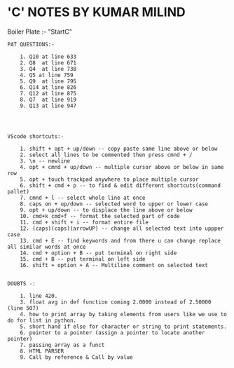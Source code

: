 # 'C' NOTES BY KUMAR MILIND
                                   

Boiler Plate :- "StartC"


       

    PAT QUESTIONS:-
        
        1. Q10 at line 633
        2. Q8  at line 671
        3. Q4  at line 738
        4. Q5 at line 759
        5. Q9  at line 795
        6. Q14 at line 826
        7. Q12 at line 875
        8. Q7  at line 919
        9. Q13 at line 947




    VScode shortcuts:-          
        
        1. shift + opt + up/down -- copy paste same line above or below
        2. select all lines to be commented then press cmnd + /
        3. \n -- newline
        4. opt + cmnd + up/down -- multiple cursor above or below in same row
        5. opt + touch trackpad anywhere to place multiple cursor
        6. shift + cmd + p -- to find & edit different shortcuts(command pallet)
        7. cmnd + l -- select whole line at once
        8. caps on + up/down -- selected word to upper or lower case
        9. opt + up/down -- to displace the line above or below
        10. cmd+k cmd+f -- format the selected part of code 
        11. cmd + shift + i -- format entire file 
        12. (caps)(caps)(arrowUP) -- change all selected text into uppper case 
        13. cmd + E -- find keywords and from there u can change replace all similar words at once
        14. cmd + option + B -- put terminal on right side 
        15. cmd + B -- put terminal on left side 
        16. shift + option + A -- Multiline comment on selected text


    DOUBTS -:             
         
        1. line 420.
        3. float avg in def function coming 2.0000 instead of 2.50000 (line 507)
        4. how to print array by taking elements from users like we use to do for list in python.
        5. short hand if else for character or string to print statements.
        6. pointer to a pointer (assign a pointer to locate another pointer)
        7. passing array as a funct
        8. HTML PARSER
        9. Call by reference & Call by value
        
